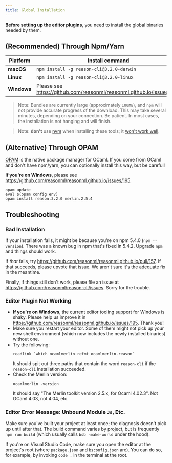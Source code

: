```yaml
---
title: Global Installation
---
```


**Before setting up the editor plugins**, you need to install the global binaries needed by them.

## (Recommended) Through Npm/Yarn

| Platform  | Install command
|-----------|-------------------------------------------------------------------------------------------------
| **macOS**   | `npm install -g reason-cli@3.2.0-darwin`
| **Linux**   | `npm install -g reason-cli@3.2.0-linux`
| **Windows** | Please see https://github.com/reasonml/reasonml.github.io/issues/195

> Note: Bundles are currently large (approximately `100MB`), and `npm` will not provide accurate progress of the download. This may take several minutes, depending on your connection. Be patient. In most cases, the installation is not hanging and will finish.

> Note: **don't** use [nvm](https://github.com/creationix/nvm) when installing these tools; it [won't work well](https://github.com/reasonml-editor/vscode-reasonml/issues/229#issuecomment-399138264).

## (Alternative) Through OPAM

[OPAM](https://opam.ocaml.org) is the native package manager for OCaml. If you come from OCaml and don't have npm/yarn, you can optionally install this way, but be careful!

**If you're on Windows**, please see https://github.com/reasonml/reasonml.github.io/issues/195.

```
opam update
eval $(opam config env)
opam install reason.3.2.0 merlin.2.5.4
```

## Troubleshooting

### Bad Installation

If your installation fails, it might be because you're on npm 5.4.0 (`npm --version`). There was a known bug in npm that's fixed in 5.4.2. Upgrade `npm` and things should work.

If _that_ fails, try https://github.com/reasonml/reasonml.github.io/pull/157. If that succeeds, please upvote that issue. We aren't sure it's the adequate fix in the meantime.

Finally, if things still don't work, please file an issue at https://github.com/reasonml/reason-cli/issues. Sorry for the trouble.

### Editor Plugin Not Working

- **If you're on Windows**, the current editor tooling support for Windows is shaky. Please help us improve it in https://github.com/reasonml/reasonml.github.io/issues/195. Thank you!
- Make sure you restart your editor. Some of them might not pick up your new shell environment (which now includes the newly installed binaries) without one.
- Try the following:
  ```
  readlink `which ocamlmerlin refmt ocamlmerlin-reason`
  ```
  It should spit out three paths that contain the word `reason-cli` if the `reason-cli` installation succeeded.
- Check the Merlin version:
  ```
  ocamlmerlin -version
  ```
  It should say "The Merlin toolkit version 2.5.x, for Ocaml 4.02.3". Not OCaml 4.03, not 4.04, etc.

### Editor Error Message: Unbound Module `Js`, Etc.

Make sure you've built your project at least once; the diagnosis doesn't pick up until after that. The build command varies by project, but is frequently `npm run build` (which usually calls `bsb -make-world` under the hood).

If you're on Visual Studio Code, make sure you open the editor at the project's root (where `package.json` and `bsconfig.json` are). You can do so, for example, by invoking `code .` in the terminal at the root.
